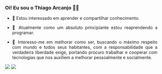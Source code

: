 ###   Oi! Eu sou o Thiago Arcanjo ✌🏿

- <p align="justify"> 🐳 Estou interessado em aprender e compartilhar conhecimento.</p>
- <p align="justify">🌱 Atualmente como um absoluto principiante estou reaprendendo a programar.</p>
- <p align="justify">🐸 Interesso-me em melhorar como ser, buscando o máximo respeito com mundo e todos seus habitantes, com  a responsabilidade  que a verdadeira liberdade exige, portando procuro trabalhar e cooperar com tecnologias que nos auxiliem a melhorar pessoalmente e socialmente.</p>

<div id="contato">
  <a href="https://www.linkedin.com/in/thiagoarcanjodeoliveira/"><img src="https://img.shields.io/badge/LinkedIn-0077B5?style=for-the-badge&logo=linkedin&logoColor=white"></a>
  <a href=mailto:"thiagokai.arcanjo@gmail.com"><img src="https://img.shields.io/badge/Gmail-D14836?style=for-the-badge&logo=gmail&logoColor=white"></a>
<div>

